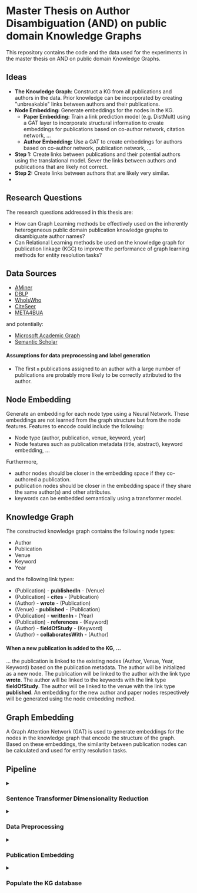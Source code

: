
# Master Thesis on Author Disambiguation (AND) on public domain Knowledge Graphs
This repository contains the code and the data used for the experiments in the master thesis on AND on public domain Knowledge Graphs.

## Ideas
- **The Knowledge Graph:** Construct a KG from all publications and authors in the data. Prior knowledge can be incorporated by creating "unbreakable" links between authors and their publications.
- **Node Embedding:** Generate embeddings for the nodes in the KG.
  - **Paper Embedding:** Train a link prediction model (e.g. DistMult) using a GAT layer to incorporate structural information to create embeddings for publications based on co-author network, citation network, ...
  - **Author Embedding:** Use a GAT to create embeddings for authors based on co-author network, publication network, ...
- **Step 1:** Create links between publications and their potential authors using the translational model. Sever the links between authors and publications that are likely not correct.
- **Step 2:** Create links between authors that are likely very similar.
- 
## Research Questions
The research questions addressed in this thesis are:
- How can Graph Learning methods be effectively used on the inherently heterogeneous public domain publication
knowledge graphs to disambiguate author names?
- Can Relational Learning methods be used on the knowledge graph for publication linkage (KGC) to improve the performance of graph learning
methods for entity resolution tasks?

## Data Sources
- [AMiner](https://www.aminer.cn/aminernetwork)
- [DBLP](https://dblp.org/)
- [WhoIsWho](https://arxiv.org/abs/2302.11848)
- [CiteSeer](http://citeseer.ist.psu.edu/index)
- [META4BUA](https://meta4bua.fokus.fraunhofer.de/datasets?locale=en)

and potentially:
- [Microsoft Academic Graph](https://www.microsoft.com/en-us/research/project/microsoft-academic-graph/)
- [Semantic Scholar](https://api.semanticscholar.org/)
#### Assumptions for data preprocessing and label generation
- The first `n` publications assigned to an author with a large number of publications are probably more likely to be correctly attributed to the author.

## Node Embedding
Generate an embedding for each node type using a Neural Network. 
These embeddings are not learned from the graph structure but from the node features.
Features to encode could include the following:
- Node type (author, publication, venue, keyword, year)
- Node features such as publication metadata (title, abstract), keyword embedding, ...

Furthermore,
- author nodes should be closer in the embedding space if they co-authored a publication.
- publication nodes should be closer in the embedding space if they share the same author(s) and other attributes.
- keywords can be embedded semantically using a transformer model.

## Knowledge Graph
The constructed knowledge graph contains the following node types:
- Author
- Publication
- Venue
- Keyword
- Year

and the following link types:
- (Publication) - **publishedIn** - (Venue)
- (Publication) - **cites** - (Publication)
- (Author) - **wrote** - (Publication)
- (Venue) - **published** - (Publication)
- (Publication) - **writtenIn** - (Year)
- (Publication) - **references** - (Keyword)
- (Author) - **fieldOfStudy** - (Keyword)
- (Author) - **collaboratesWith** - (Author)

#### When a new publication is added to the KG, ...
... the publication is linked to the existing nodes (Author, Venue, Year, Keyword) based on the publication metadata.
The author will be initialized as a new node.
The publication will be linked to the author with the link type **wrote**.
The author will be linked to the keywords with the link type **fieldOfStudy**.
The author will be linked to the venue with the link type **published**.
An embedding for the new author and paper nodes respectively will be generated using the node embedding method.


## Graph Embedding
A Graph Attention Network (GAT) is used to generate embeddings for the nodes in the knowledge graph that encode the structure of the graph.
Based on these embeddings, the similarity between publication nodes can be calculated and used for entity resolution tasks.

## Pipeline

<details>
<summary><h3> 
Sentence Transformer Dimensionality Reduction 
</h3></summary>

> `pipeline/emb_dim_reduction.py`

The Sentence Transformer model is used to generate embeddings for the publication titles and abstracts. 
To improve AND performance, the embeddings are reduced to a lower dimensionality using PCA to get the important features and a dense layer with weights initialized using the principal components.
</details>

<details>
<summary><h3> 
Data Preprocessing
</h3></summary>

> `pipeline/preprocess_datasets.py`

Load the publication data from the data sources in the following format: 
 ```json
 [
   {
     "id": "Unique identifier of the publication",
     "title": "Title of the publication",
     "abstract": "Abstract of the publication",
     "authors": [
       {
         "name": "Name of the author",
         "org": "Organization of the author"
       }, ...
     ],
     "venue": "Venue of the publication",
     "year": "Year of the publication",
     "keywords": ["Keyword1", "Keyword2", ...]
   }, ...
 ]
 ```

Standardize and clean the values.
</details>

<details>
<summary><h3> 
Publication Embedding 
</h3></summary>

> `pipeline/embed_datasets.py`

Create embeddings for the publications based on title and abstract in batches. 
The embedding vectors of the publication features are concatenated to form the final embedding.
Save each batch of embeddings (base64 encoded) alongside the respective publication ids in files for later pipeline steps.
The embedding files follow the format:
    ```json
    {
        "id1": "base64 encoded embedding",
        "id2": "base64 encoded embedding",
        ...
    }
    ```

</details>

<details>
<summary><h3> 
Populate the KG database
</h3></summary>
 
> `pipeline/populate_db.py`

Create nodes in the Neo4j database for the publications.
Nodes contain the following properties:
- id
- title
- abstract
- authors
- venue
- year
- keywords
- embedding

</details>
